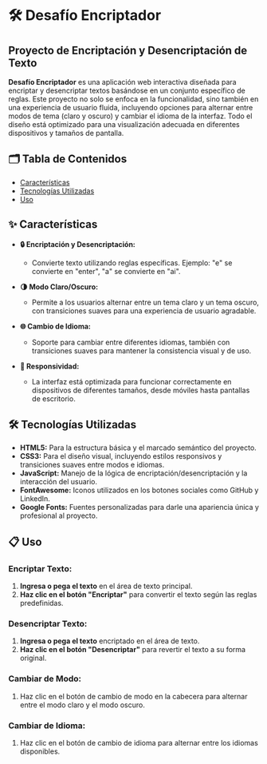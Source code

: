 # 🛠️ Desafío Encriptador

## Proyecto de Encriptación y Desencriptación de Texto

**Desafío Encriptador** es una aplicación web interactiva diseñada para encriptar y desencriptar textos basándose en un conjunto específico de reglas. Este proyecto no solo se enfoca en la funcionalidad, sino también en una experiencia de usuario fluida, incluyendo opciones para alternar entre modos de tema (claro y oscuro) y cambiar el idioma de la interfaz. Todo el diseño está optimizado para una visualización adecuada en diferentes dispositivos y tamaños de pantalla.

## 🗂️ Tabla de Contenidos

- [Características](#características)
- [Tecnologías Utilizadas](#tecnologías-utilizadas)
- [Uso](#uso)

## ✨ Características

- **🔒 Encriptación y Desencriptación:**
  - Convierte texto utilizando reglas específicas. Ejemplo: "e" se convierte en "enter", "a" se convierte en "ai".

- **🌗 Modo Claro/Oscuro:**
  - Permite a los usuarios alternar entre un tema claro y un tema oscuro, con transiciones suaves para una experiencia de usuario agradable.

- **🌐 Cambio de Idioma:**
  - Soporte para cambiar entre diferentes idiomas, también con transiciones suaves para mantener la consistencia visual y de uso.

- **📱 Responsividad:**
  - La interfaz está optimizada para funcionar correctamente en dispositivos de diferentes tamaños, desde móviles hasta pantallas de escritorio.

## 🛠️ Tecnologías Utilizadas

- **HTML5:** Para la estructura básica y el marcado semántico del proyecto.
- **CSS3:** Para el diseño visual, incluyendo estilos responsivos y transiciones suaves entre modos e idiomas.
- **JavaScript:** Manejo de la lógica de encriptación/desencriptación y la interacción del usuario.
- **FontAwesome:** Iconos utilizados en los botones sociales como GitHub y LinkedIn.
- **Google Fonts:** Fuentes personalizadas para darle una apariencia única y profesional al proyecto.

## 📋 Uso

### Encriptar Texto:

1. **Ingresa o pega el texto** en el área de texto principal.
2. **Haz clic en el botón "Encriptar"** para convertir el texto según las reglas predefinidas.

### Desencriptar Texto:
1. **Ingresa o pega el texto** encriptado en el área de texto.
2. **Haz clic en el botón "Desencriptar"** para revertir el texto a su forma original.

### Cambiar de Modo:
1. Haz clic en el botón de cambio de modo en la cabecera para alternar entre el modo claro y el modo oscuro.

### Cambiar de Idioma:
1. Haz clic en el botón de cambio de idioma para alternar entre los idiomas disponibles.
